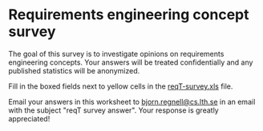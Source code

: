 # Requirements engineering concept survey

The goal of this survey is to investigate opinions on requirements engineering concepts. Your answers will be treated confidentially and any published statistics will be anonymized. 

Fill in the boxed fields next to yellow cells in the [reqT-survey.xls] file.

Email your answers in this worksheet to bjorn.regnell@cs.lth.se in an email with the subject "reqT survey answer". Your response is greatly appreciated!

[reqT-survey.xls]: https://github.com/reqT/reqT/raw/3.0.x/survey/reqT-survey.xls